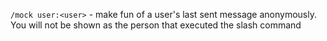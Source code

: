 `/mock user:<user>` - make fun of a user's last sent message anonymously. You will not be shown as the person that executed the slash command
